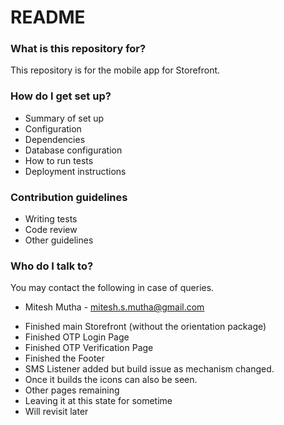 # README #

### What is this repository for? ###

This repository is for the mobile app for Storefront.

### How do I get set up? ###

* Summary of set up
* Configuration
* Dependencies
* Database configuration
* How to run tests
* Deployment instructions

### Contribution guidelines ###

* Writing tests
* Code review
* Other guidelines

### Who do I talk to? ###

You may contact the following in case of queries.

* Mitesh Mutha - mitesh.s.mutha@gmail.com 


- Finished main Storefront (without the orientation package)
- Finished OTP Login Page
- Finished OTP Verification Page
- Finished the Footer
- SMS Listener added but build issue as mechanism changed.
- Once it builds the icons can also be seen.
- Other pages remaining
- Leaving it at this state for sometime
- Will revisit later
